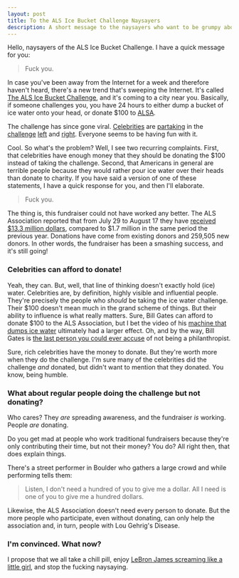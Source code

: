```yaml
---
layout: post
title: To the ALS Ice Bucket Challenge Naysayers
description: A short message to the naysayers who want to be grumpy about the ALS Ice Bucket Challenge fundraiser.
---
```


Hello, naysayers of the ALS Ice Bucket Challenge. I have a quick message for you:

> Fuck you.

In case you've been away from the Internet for a week and therefore haven't heard, there's a new trend that's sweeping the Internet. It's called [The ALS Ice Bucket Challenge](http://en.wikipedia.org/wiki/Ice_Bucket_Challenge), and it's coming to a city near you. Basically, if someone challenges you, you have 24 hours to either dump a bucket of ice water onto your head, or donate $100 to [ALSA](http://alsa.org).

The challenge has since gone viral. [Celebrities](https://www.youtube.com/watch?v=XS6ysDFTbLU) are [partaking](https://www.youtube.com/watch?v=0fmmoHmpT70) in the [challenge](http://www.huffingtonpost.com/2014/08/16/oprah-ice-bucket-challenge_n_5684330.html) [left](https://www.youtube.com/watch?v=Retn7RDjYiw) and [right](https://www.youtube.com/watch?v=-tnywhcDaAc). Everyone seems to be having fun with it.
 
Cool. So what's the problem? Well, I see two recurring complaints. First, that celebrities have enough money that they should be donating the $100 instead of taking the challenge. Second, that Americans in general are terrible people because they would rather pour ice water over their heads than donate to charity. If you have said a version of one of these statements, I have a quick response for you, and then I'll elaborate.

> Fuck you.

The thing is, this fundraiser could not have worked any better. The ALS Association reported that from July 29 to August 17 they have [received $13.3 million dollars](http://www.alsa.org/news/media/press-releases/ice-bucket-challenge-inspires.html), compared to $1.7 million in the same period the previous year. Donations have come from existing donors and 259,505 new donors. In other words, the fundraiser has been a smashing success, and it's still going!

### Celebrities can afford to donate!

Yeah, they can. But, well, that line of thinking doesn't exactly hold (ice) water. Celebrities are, by definition, highly visible and influential people. They're precisely the people who *should* be taking the ice water challenge. Their $100 doesn't mean much in the grand scheme of things. But their ability to influence is what really matters. Sure, Bill Gates can afford to donate $100 to the ALS Association, but I bet the video of his [machine that dumps ice water](https://www.youtube.com/watch?v=XS6ysDFTbLU) ultimately had a larger effect. Oh, and by the way, Bill Gates is [the last person you could ever accuse](http://en.wikipedia.org/wiki/Bill_%26_Melinda_Gates_Foundation) of not being a philanthropist.

Sure, rich celebrities have the money to donate. But they're worth more when they do the challenge. I'm sure many of the celebrities did the challenge *and* donated, but didn't want to mention that they donated. You know, being humble.

### What about regular people doing the challenge but not donating?

Who cares? They *are* spreading awareness, and the fundraiser *is* working. People *are* donating.

Do you get mad at people who work traditional fundraisers because they're only contributing their time, but not their money? You do? All right then, that does explain things.

There's a street performer in Boulder who gathers a large crowd and while performing tells them:

> Listen, I don't need a hundred of you to give me a dollar. All I need is one of you to give me a hundred dollars.

Likewise, the ALS Association doesn't need every person to donate. But the more people who participate, even without donating, can only help the association and, in turn, people with Lou Gehrig's Disease.

### I'm convinced. What now?

I propose that we all take a chill pill, enjoy [LeBron James screaming like a little girl](http://instagram.com/p/rzLh7nCTEk), and stop the fucking naysaying.